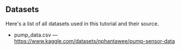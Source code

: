 ## Datasets

Here's a list of all datasets used in this tutorial and their source.

- pump_data.csv — https://www.kaggle.com/datasets/nphantawee/pump-sensor-data
